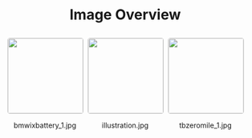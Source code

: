 <style>
    .image-gallery {
        display: flex;
        flex-wrap: wrap;
        gap: 10px;
        justify-content: center;
        padding: 10px;
    }
    .image-gallery img {
        width: 150px;
        height: auto;
        border: 1px solid #ddd;
        border-radius: 5px;
    }
    .image-gallery div {
        flex: 1 1 calc(33.333% - 20px); /* Three images per row on large screens */
        max-width: 150px;
        text-align: center;
    }
    @media (max-width: 768px) {
        .image-gallery div {
            flex: 1 1 calc(50% - 20px); /* Two images per row on medium screens */
        }
    }
    @media (max-width: 480px) {
        .image-gallery div {
            flex: 1 1 100%; /* One image per row on small screens */
        }
    }
</style>
<h1 style ="text-align: center;"> Image Overview </h1> <div class="image-gallery">
<div>
<img src="https://media.evkx.net/multimedia/technology/battery/bmwixbattery_1_st.jpg">
<p>bmwixbattery_1.jpg</p>
</div>
<div>
<img src="https://media.evkx.net/multimedia/technology/battery/illustration_st.jpg">
<p>illustration.jpg</p>
</div>
<div>
<img src="https://media.evkx.net/multimedia/technology/battery/tbzeromile_1_st.jpg">
<p>tbzeromile_1.jpg</p>
</div>
</div>
